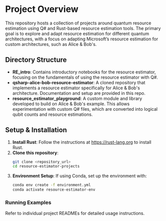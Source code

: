 # Project Overview

This repository hosts a collection of projects around quantum resource estimation using Q# and Rust-based resource estimation tools. The primary goal is to explore and adapt resource estimation for different quantum architectures, with a focus on adapting Microsoft’s resource estimation for custom architectures, such as Alice & Bob's.

## Directory Structure

- **RE_intro**: Contains introductory notebooks for the resource estimator, focusing on the fundamentals of using the resource estimator with Q#.
- **qsharp-alice-bob-resource-estimator**: A cloned repository that implements a resource estimator specifically for Alice & Bob's architecture. Documentation and setup are provided in this repo.
- **resource_estimator_playground**: A custom module and library developed to build on Alice & Bob's example. This allows experimentation with custom Q# files, which are converted into logical qubit counts and resource estimations.

## Setup & Installation

1. **Install Rust**: Follow the instructions at https://rust-lang.org to install Rust.
2. **Clone this repository**: 
    ```bash
    git clone <repository_url>
    cd resource-estimator-projects
    ```
3. **Environment Setup**: If using Conda, set up the environment with:
    ```bash
    conda env create -f environment.yml
    conda activate resource-estimator-env
    ```

### Running Examples

Refer to individual project READMEs for detailed usage instructions.

